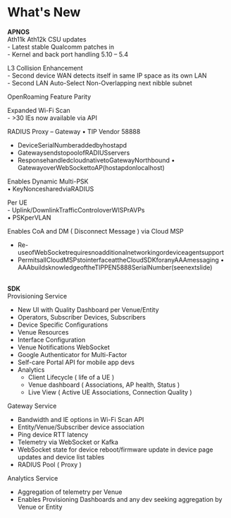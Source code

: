 # What's New

**APNOS**\
Ath11k Ath12k CSU updates \
\- Latest stable Qualcomm patches in\
\- Kernel and back port handling 5.10 – 5.4

L3 Collision Enhancement\
\- Second device WAN detects itself in same IP space as its own LAN\
\- Second LAN Auto-Select Non-Overlapping next nibble subnet

OpenRoaming Feature Parity

Expanded Wi-Fi Scan\
\- >30 IEs now available via API

RADIUS Proxy – Gateway • TIP Vendor 58888

* DeviceSerialNumberaddedbyhostapd
* GatewaysendstopoolofRADIUSservers
* ResponsehandledcloudnativetoGatewayNorthbound • GatewayoverWebSockettoAP(hostapdonlocalhost)

Enables Dynamic Multi-PSK \
• KeyNoncesharedviaRADIUS

Per UE\
\- Uplink/DownlinkTrafficControloverWISPrAVPs \
• PSKperVLAN

Enables CoA and DM ( Disconnect Message ) via Cloud MSP

* Re-useofWebSocketrequiresnoadditionalnetworkingordeviceagentsupport
* PermitsallCloudMSPstointerfaceattheCloudSDKforanyAAAmessaging • AAAbuildsknowledgeoftheTIPPEN5888SerialNumber(seenextslide)

\
**SDK**\
Provisioning Service

* New UI with Quality Dashboard per Venue/Entity
* Operators, Subscriber Devices, Subscribers
* Device Specific Configurations
* Venue Resources
* Interface Configuration
* Venue Notifications WebSocket
* Google Authenticator for Multi-Factor
* Self-care Portal API for mobile app devs
* Analytics
  * Client Lifecycle ( life of a UE )
  * Venue dashboard ( Associations, AP health, Status )
  * Live View ( Active UE Associations, Connection Quality )

Gateway Service

* Bandwidth and IE options in Wi-Fi Scan API
* Entity/Venue/Subscriber device association
* Ping device RTT latency
* Telemetry via WebSocket or Kafka
* WebSocket state for device reboot/firmware update in device page updates and device list tables
* RADIUS Pool ( Proxy )

Analytics Service

* Aggregation of telemetry per Venue
* Enables Provisioning Dashboards and any dev seeking aggregation by Venue or Entity
